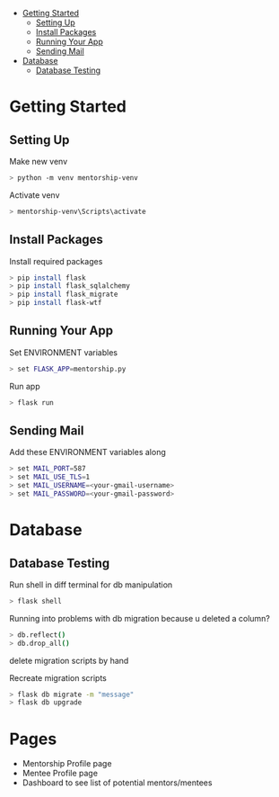 
- [Getting Started](#getting-started)
    - [Setting Up](#setting-up)
    - [Install Packages](#install-packages)
    - [Running Your App](#running-your-app)
    - [Sending Mail](#sending-mail)
- [Database](#database)
    - [Database Testing](#database-testing)

# Getting Started

## Setting Up
Make new venv
```bash
> python -m venv mentorship-venv
```

Activate venv
```bash
> mentorship-venv\Scripts\activate
```

## Install Packages
Install required packages
```bash
> pip install flask
> pip install flask_sqlalchemy
> pip install flask_migrate
> pip install flask-wtf
```

## Running Your App
Set ENVIRONMENT variables
```bash
> set FLASK_APP=mentorship.py
```

Run app
```bash
> flask run
```
## Sending Mail
Add these ENVIRONMENT variables along
```bash
> set MAIL_PORT=587
> set MAIL_USE_TLS=1
> set MAIL_USERNAME=<your-gmail-username>
> set MAIL_PASSWORD=<your-gmail-password>
```

# Database 

## Database Testing
Run shell in diff terminal for db manipulation
```bash
> flask shell
```

Running into problems with db migration because u deleted a column?
```bash
> db.reflect()
> db.drop_all()
```

delete migration scripts by hand

Recreate migration scripts
```bash
> flask db migrate -m "message"
> flask db upgrade
```

# Pages
- Mentorship Profile page
- Mentee Profile page
- Dashboard to see list of potential mentors/mentees